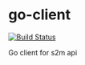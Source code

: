 # go-client
[![Build Status](https://travis-ci.org/Shop2market/go-client.svg?branch=master)](https://travis-ci.org/Shop2market/go-client)

Go client for s2m api
